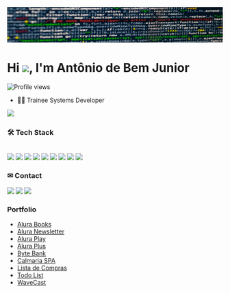 <img src="https://github.com/antoniobemjunior/antoniobemjunior/blob/main/banner2.png"/>
<h1 align="left">Hi <img src="https://raw.githubusercontent.com/kaueMarques/kaueMarques/master/hi.gif" height="30px">, I'm Antônio de Bem Junior</h1>
<p align="left"> <img src="https://komarev.com/ghpvc/?username=antoniobemjunior&color=red" alt="Profile views" /> </p>

- 👨‍💻 Trainee Systems Developer

<img src="https://github-readme-stats.vercel.app/api?username=antoniobemjunior&count_private=true&show_icons=true&theme=dark" />

<h3 align="left">🛠 Tech Stack</h3>

<br>
<a href="https://github.com/antoniobemjunior"><img src="https://img.shields.io/badge/C-rgb(0,0,0)" /></a>
<a href="https://github.com/antoniobemjunior"><img src="https://img.shields.io/badge/C%23-rgb(10,0,0)" /></a>
<a href="https://github.com/antoniobemjunior"><img src="https://img.shields.io/badge/C++-rgb(20,0,0)" /></a>
<a href="https://github.com/antoniobemjunior"><img src="https://img.shields.io/badge/CSS-rgb(30,0,0)" /></a>
<a href="https://github.com/antoniobemjunior"><img src="https://img.shields.io/badge/HTML-rgb(40,0,0)" /></a>
<a href="https://github.com/antoniobemjunior"><img src="https://img.shields.io/badge/JavaScript-rgb(50,0,0)" /></a>
<a href="https://github.com/antoniobemjunior"><img src="https://img.shields.io/badge/Python-rgb(60,0,0)" /></a>
<a href="https://github.com/antoniobemjunior"><img src="https://img.shields.io/badge/SQL-rgb(70,0,0)" /></a>
<a href="https://github.com/antoniobemjunior"><img src="https://img.shields.io/badge/TypeScript-rgb(80,0,0)" /></a>

<h3 align="left">✉ Contact</h3>

<a href="https://wa.me/5547984296553"><img src="https://img.shields.io/badge/WhatsApp-rgb(90,0,0)"/></a>
<a href="mailto:antonio.bem.junior@gmail.com"><img src="https://img.shields.io/badge/'E-mail'-rgb(100,0,0)"/></a>
<a href="https://www.linkedin.com/in/antonio-romero-ferreira-de-bem-junior/"><img src="https://img.shields.io/badge/LinkedIn-rgb(110,0,0)"/></a>

<h3 align="left">Portfolio</h3>

- <a href="https://antoniobemjunior.github.io/alurabooks/">Alura Books</a>
- <a href="https://antoniobemjunior.github.io/alura-newsletter/">Alura Newsletter</a>
- <a href="https://antoniobemjunior.github.io/AluraPlay/">Alura Play</a>
- <a href="https://antoniobemjunior.github.io/alura-plus/">Alura Plus</a>
- <a href="https://antoniobemjunior.github.io/bytebank/">Byte Bank</a>
- <a href="https://antoniobemjunior.github.io/calmaria-spa/">Calmaria SPA</a>
- <a href="https://antoniobemjunior.github.io/lista-de-compras/">Lista de Compras</a>
- <a href="https://antoniobemjunior.github.io/todo-list-JAVASCRIPT/">Todo List</a>
- <a href="https://antoniobemjunior.github.io/WaveCast/">WaveCast</a>
